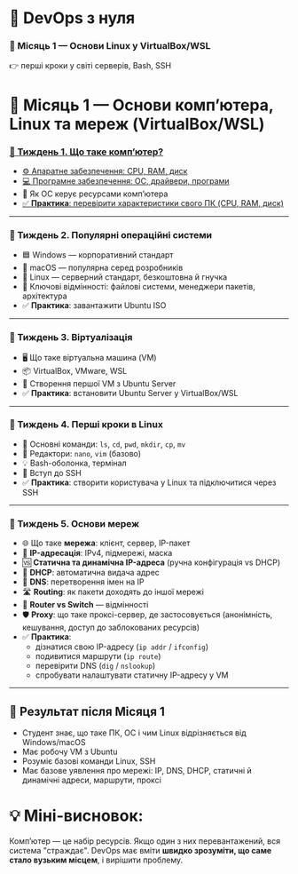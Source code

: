 # 🚀 DevOps з нуля

### 🔹 Місяць 1 — Основи Linux у VirtualBox/WSL
👉 перші кроки у світі серверів, Bash, SSH  
# 📍 Місяць 1 — Основи комп’ютера, Linux та мереж (VirtualBox/WSL)

### [🔹 Тиждень 1. Що таке комп’ютер?](https://github.com/oleksdovz/oleks-dov.work/blob/main/devops-course/1-month/1-week/readme.md)
- [⚙️ Апаратне забезпечення: CPU, RAM, диск](https://github.com/oleksdovz/oleks-dov.work/blob/main/devops-course/1-month/1-week/1-hardware.md)
- [💻 Програмне забезпечення: ОС, драйвери, програми](https://github.com/oleksdovz/oleks-dov.work/blob/main/devops-course/1-month/1-week/2-software.md)
- 🧩 Як ОС керує ресурсами комп’ютера  
- [✅ **Практика**: перевірити характеристики свого ПК (CPU, RAM, диск)](https://github.com/oleksdovz/oleks-dov.work/blob/main/devops-course/1-month/1-week/1-hardware.md#-%D0%BF%D1%80%D0%B0%D0%BA%D1%82%D0%B8%D0%BA%D0%B0)

---

### 🔹 Тиждень 2. Популярні операційні системи
- 🟦 Windows — корпоративний стандарт  
- 🍏 macOS — популярна серед розробників  
- 🐧 Linux — серверний стандарт, безкоштовна й гнучка  
- 📂 Ключові відмінності: файлові системи, менеджери пакетів, архітектура  
- ✅ **Практика**: завантажити Ubuntu ISO  

---

### 🔹 Тиждень 3. Віртуалізація
- 🖥️ Що таке віртуальна машина (VM)  
- 📦 VirtualBox, VMware, WSL  
- 🚀 Створення першої VM з Ubuntu Server  
- ✅ **Практика**: встановити Ubuntu Server у VirtualBox/WSL  

---

### 🔹 Тиждень 4. Перші кроки в Linux
- 📂 Основні команди: `ls`, `cd`, `pwd`, `mkdir`, `cp`, `mv`  
- 📝 Редактори: `nano`, `vim` (базово)  
- 💡 Bash-оболонка, термінал  
- 🔑 Вступ до SSH  
- ✅ **Практика**: створити користувача у Linux та підключитися через SSH  

---

### 🔹 Тиждень 5. Основи мереж
- 🌐 Що таке **мережа**: клієнт, сервер, IP-пакет  
- 🔢 **IP-адресація**: IPv4, підмережі, маска  
- 🆚 **Статична та динамічна IP-адреса** (ручна конфігурація vs DHCP)  
- 📡 **DHCP**: автоматична видача адрес  
- 📛 **DNS**: перетворення імен на IP  
- 🛣️ **Routing**: як пакети доходять до іншої мережі  
- 📶 **Router vs Switch** — відмінності  
- 🛡️ **Proxy**: що таке проксі-сервер, де застосовується (анонімність, кешування, доступ до заблокованих ресурсів)  
- ✅ **Практика**:  
  - дізнатися свою IP-адресу (`ip addr` / `ifconfig`)  
  - подивитися маршрути (`ip route`)  
  - перевірити DNS (`dig` / `nslookup`)  
  - спробувати налаштувати статичну IP-адресу у VM  

---

## 📌 **Результат після Місяця 1**  
- Студент знає, що таке ПК, ОС і чим Linux відрізняється від Windows/macOS  
- Має робочу VM з Ubuntu  
- Розуміє базові команди Linux, SSH  
- Має базове уявлення про мережі: IP, DNS, DHCP, статичні й динамічні адреси, маршрути, проксі  


# 💡 **Міні-висновок:**  
Комп’ютер — це набір ресурсів. Якщо один з них перевантажений, вся система "страждає". 
DevOps має вміти **швидко зрозуміти, що саме стало вузьким місцем**, і вирішити проблему. 